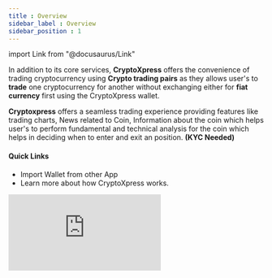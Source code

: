 ```yaml
---
title : Overview
sidebar_label : Overview
sidebar_position : 1
---
```

<!--IMPORTS-->
import Link from "@docusaurus/Link"

<!--BODY-->

<div className="overview-header">
  <div>
    <p>
      <span className="font-bold text-xl ">In</span> addition to its core services, <b>CryptoXpress</b> offers the convenience of trading cryptocurrency using <b>Crypto trading pairs</b> as they allows user's to <b>trade</b> one cryptocurrency for another without exchanging either for <b>fiat currency</b> first using the CryptoXpress wallet.
    </p>
    <p>
      <b>Cryptoxpress</b> offers a seamless trading experience providing features like trading charts, News related to Coin, Information about the coin which helps user's to perform fundamental and technical analysis for the coin which helps in deciding when to enter and exit an position. 
      <b>(KYC Needed)</b>
    </p>
    <h4>Quick Links</h4>
    <ul>
      <li>
        <Link to="/latest/basics/getting_started/import_wallet">
          Import Wallet from other App
        </Link>
      </li>
      <li>
         <Link to="/latest/basics/getting_started/overview">Learn more about how CryptoXpress works.</Link>
      </li>
    </ul>
  </div>
  <iframe
    src="https://www.youtube.com/embed/7uF1TM4C4wI?si=bo-a1ABoQMS210_d"
    frameBorder="0"
    allow="accelerometer; autoplay; encrypted-media; gyroscope; picture-in-picture"
    allowFullScreen />
</div>

